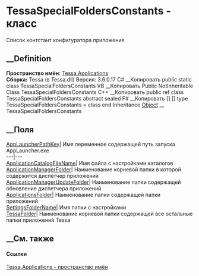 # TessaSpecialFoldersConstants - класс
Список контстант конфигуратора приложения
## __Definition
 **Пространство имён:** [Tessa.Applications](N_Tessa_Applications.htm)  
 **Сборка:** Tessa (в Tessa.dll) Версия: 3.6.0.17
C# __Копировать
     public static class TessaSpecialFoldersConstants
VB __Копировать
     Public NotInheritable Class TessaSpecialFoldersConstants
C++ __Копировать
     public ref class TessaSpecialFoldersConstants abstract sealed
F# __Копировать
     [<AbstractClassAttribute>]
    [<SealedAttribute>]
    type TessaSpecialFoldersConstants = class end
Inheritance
    [Object](https://learn.microsoft.com/dotnet/api/system.object) __ TessaSpecialFoldersConstants
##  __Поля
[AppLauncherPathKey](F_Tessa_Applications_TessaSpecialFoldersConstants_AppLauncherPathKey.htm)|
Имя переменное содержащей путь запуска AppLauncher.exe  
---|---  
[ApplicationCatalogFileName](F_Tessa_Applications_TessaSpecialFoldersConstants_ApplicationCatalogFileName.htm)|
Имя файла с настройками каталогов  
[ApplicationManagerFolder](F_Tessa_Applications_TessaSpecialFoldersConstants_ApplicationManagerFolder.htm)|
Наименование корневой папки в которой содержится диспетчер приложений  
[ApplicationManagerUpdateFolder](F_Tessa_Applications_TessaSpecialFoldersConstants_ApplicationManagerUpdateFolder.htm)|
Наименование папки содержащей обновление диспетчера приложений  
[ApplicationsFolder](F_Tessa_Applications_TessaSpecialFoldersConstants_ApplicationsFolder.htm)|
Наименование папки содержащей папки приложений  
[SettingsFolderName](F_Tessa_Applications_TessaSpecialFoldersConstants_SettingsFolderName.htm)|
Имя папки с настройками  
[TessaFolder](F_Tessa_Applications_TessaSpecialFoldersConstants_TessaFolder.htm)|
Наименование корневой папки содержащей все остальные папки приложений Tessa  
##  __См. также
#### Ссылки
[Tessa.Applications - пространство имён](N_Tessa_Applications.htm)
